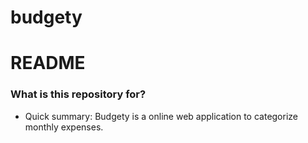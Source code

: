 # budgety

# README #

### What is this repository for? ###

* Quick summary: Budgety is a online web application to categorize monthly expenses. 


